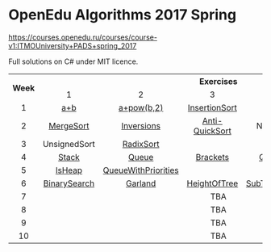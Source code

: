 # OpenEdu Algorithms 2017 Spring
https://courses.openedu.ru/courses/course-v1:ITMOUniversity+PADS+spring_2017

Full solutions on C# under MIT licence.
<table cellpadding=0 align="center">
  <tr>
    <th rowspan=2>Week</th>
    <th colspan=6>Exercises</th>
  </tr>
  <tr align="center">
    <td>1</td>
    <td>2</td>
    <td>3</td>
    <td>4</td>
    <td>5</td>
    <td>6</td>
  <tr align="center">
    <td>1</td>
    <td><a href="https://github.com/Sparin/OpenEdu-Algorithms-2017-Spring/tree/master/W01E01-a%2Bb">a+b</a></td>
    <td><a href="https://github.com/Sparin/OpenEdu-Algorithms-2017-Spring/tree/master/W01E02-a%2Bpow(b%2C2)">a+pow(b,2)</a></td>
    <td><a href="https://github.com/Sparin/OpenEdu-Algorithms-2017-Spring/tree/master/W01E03-InsertionSort">InsertionSort</a></td>
    <td><a href="https://github.com/Sparin/OpenEdu-Algorithms-2017-Spring/tree/master/W01E04-Sortland">Sortland</a></td>
    <td><a href="https://github.com/Sparin/OpenEdu-Algorithms-2017-Spring/tree/master/W01E05-Swap">Swap</a></td>
    <td></td>    
  </tr>
  <tr align="center">
    <td>2</td>
    <td><a href="https://github.com/Sparin/OpenEdu-Algorithms-2017-Spring/tree/master/W02E01-MergeSort">MergeSort</a></td>
    <td><a href="https://github.com/Sparin/OpenEdu-Algorithms-2017-Spring/tree/master/W02E02-Inversions">Inversions</a></td>
    <td><a href="https://github.com/Sparin/OpenEdu-Algorithms-2017-Spring/tree/master/W02E03-Anti-QuickSort">Anti-QuickSort</a></td>
    <td>NthElement</td>
    <td><a href="https://github.com/Sparin/OpenEdu-Algorithms-2017-Spring/tree/master/W02E05-Scarecrow">Scarecrow</a></td>
    <td></td>
  </tr>
  <tr align="center">
    <td>3</td>    
    <td>UnsignedSort</td>
    <td><a href="https://github.com/Sparin/OpenEdu-Algorithms-2017-Spring/tree/master/W03E02-RadixSort">RadixSort</a></td>
    <td colspan=4></td>
  </tr>
  <tr align="center">
    <td>4</td>
    <td><a href="https://github.com/Sparin/OpenEdu-Algorithms-2017-Spring/tree/master/W04E01-Stack">Stack</a></td>
    <td><a href="https://github.com/Sparin/OpenEdu-Algorithms-2017-Spring/tree/master/W04E02-Queue">Queue</a></td>
    <td><a href="https://github.com/Sparin/OpenEdu-Algorithms-2017-Spring/tree/master/W04E03-Brackets">Brackets</a></td>
    <td><a href="https://github.com/Sparin/OpenEdu-Algorithms-2017-Spring/tree/master/W04E04-QueueMin">QueueMin</a></td>
    <td><a href="https://github.com/Sparin/OpenEdu-Algorithms-2017-Spring/tree/master/W04E05-Quack">Quack</a></td>
    <td><a href="https://github.com/Sparin/OpenEdu-Algorithms-2017-Spring/tree/master/W04E06-Postfix">Postfix</a></td>
  </tr>
  <tr align="center">
    <td>5</td>
    <td><a href="https://github.com/Sparin/OpenEdu-Algorithms-2017-Spring/tree/master/W05E01-IsHeap">IsHeap</a></td>
    <td><a href="https://github.com/Sparin/OpenEdu-Algorithms-2017-Spring/tree/master/W05E02-QueueWithPriorities">QueueWithPriorities</a></td>
    <td colspan=4></td>
  </tr>
  <tr align="center">
    <td>6</td>
    <td><a href="https://github.com/Sparin/OpenEdu-Algorithms-2017-Spring/tree/master/W06E01-BinarySearch">BinarySearch</a></td>
    <td><a href="https://github.com/Sparin/OpenEdu-Algorithms-2017-Spring/tree/master/W06E02-Garland">Garland</a></td>
    <td><a href="https://github.com/Sparin/OpenEdu-Algorithms-2017-Spring/tree/master/W06E03-HeightOfTree">HeightOfTree</a></td>
    <td><a href="https://github.com/Sparin/OpenEdu-Algorithms-2017-Spring/tree/master/W06E04-SubTreeRemover">SubTreeRemover</a></td>
    <td><a href="https://github.com/Sparin/OpenEdu-Algorithms-2017-Spring/tree/master/W06E05-Checking">Checking</a></td>
    <td></td>
  </tr>
  <tr align="center">
    <td>7</td>
    <td colspan=6>TBA</td>
  </tr>
  <tr align="center">
    <td>8</td>
    <td colspan=6>TBA</td>
  </tr>
  <tr align="center">
    <td>9</td>
    <td colspan=6>TBA</td>
  </tr>
  <tr align="center">
    <td>10</td>
    <td colspan=6>TBA</td>
  </tr>
</table>
